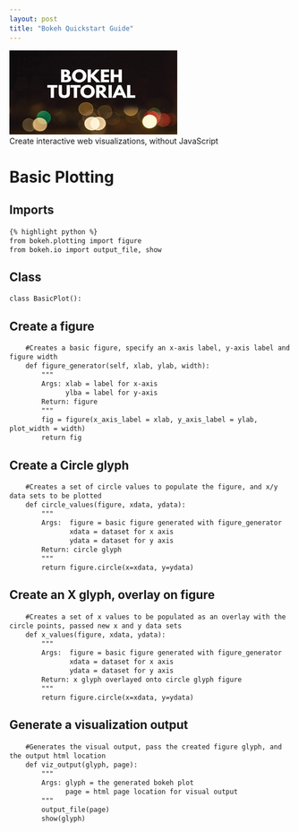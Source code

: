 ```yaml
---
layout: post
title: "Bokeh Quickstart Guide"
---
```


<img src="/Images/Bokeh/Bokeh_TItle.jpg" class="inline"/><br>
Create interactive web visualizations, without JavaScript

# Basic Plotting

## Imports

```Python3
{% highlight python %}
from bokeh.plotting import figure
from bokeh.io import output_file, show
```

## Class
```Python3
class BasicPlot():
```

## Create a figure
```Python3    
    #Creates a basic figure, specify an x-axis label, y-axis label and figure width
    def figure_generator(self, xlab, ylab, width):
        """
        Args: xlab = label for x-axis
              ylba = label for y-axis
        Return: figure
        """
        fig = figure(x_axis_label = xlab, y_axis_label = ylab, plot_width = width)
        return fig
```

## Create a Circle glyph
```Python3        
    #Creates a set of circle values to populate the figure, and x/y data sets to be plotted   
    def circle_values(figure, xdata, ydata):
        """
        Args:  figure = basic figure generated with figure_generator
               xdata = dataset for x axis
               ydata = dataset for y axis
        Return: circle glyph
        """
        return figure.circle(x=xdata, y=ydata)
```

## Create an X glyph, overlay on figure
```Python3    
    #Creates a set of x values to be populated as an overlay with the circle points, passed new x and y data sets
    def x_values(figure, xdata, ydata):
        """
        Args:  figure = basic figure generated with figure_generator
               xdata = dataset for x axis
               ydata = dataset for y axis
        Return: x glyph overlayed onto circle glyph figure
        """
        return figure.circle(x=xdata, y=ydata)
```     

## Generate a visualization output
```Python3        
    #Generates the visual output, pass the created figure glyph, and the output html location    
    def viz_output(glyph, page):
        """
        Args: glyph = the generated bokeh plot
              page = html page location for visual output
        """
        output_file(page)
        show(glyph)
```
